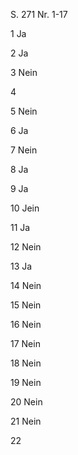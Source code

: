S. 271 Nr. 1-17

1 Ja

2 Ja

3 Nein

4 

5 Nein

6 Ja

7 Nein

8 Ja

9 Ja

10 Jein

11 Ja

12 Nein

13 Ja

14 Nein

15 Nein

16 Nein

17 Nein

18 Nein

19 Nein

20 Nein

21 Nein

22 